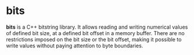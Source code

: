 bits
====

**bits** is a C++ bitstring library. It allows reading and writing numerical values of defined bit size, at a defined 
bit offset in a memory buffer. There are no restrictions imposed on the bit size or the bit offset, making it possible 
to write values without paying attention to byte boundaries.   